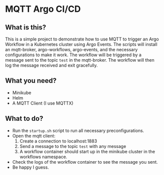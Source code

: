 # MQTT Argo CI/CD

## What is this?

This is a simple project to demonstrate how to use MQTT to trigger an Argo Workflow in a Kubernetes cluster using Argo Events. The scripts will install an mqtt-broker, argo-workflows, argo-events, and the necessary configurations to make it work. The workflow will be triggered by a message sent to the topic `test` in the mqtt-broker. The workflow will then log the message received and exit gracefully.

## What you need?

- Minikube
- Helm
- A MQTT Client (I use MQTTX)

## What to do?

- Run the `startup.sh` script to run all necessary preconfigurations.
- Open the mqtt client:
    1. Create a connection to localhost:1883
    2. Send a message to the topic `test` with any message
    3. A workflow container should start up in the minikube cluster in the workflows namespace.
- Check the logs of the workflow container to see the message you sent.
- Be happy I guess.
